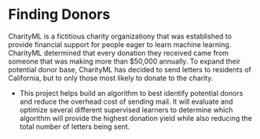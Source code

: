# Finding Donors

CharityML is a fictitious charity organizationy that was established to provide financial support for people eager to learn machine learning. CharityML determined that every donation they received came from someone that was making more than $50,000 annually. To expand their potential donor base, CharityML has decided to send letters to residents of California, but to only those most likely to donate to the charity. 

* This project helps build an algorithm to best identify potential donors and reduce the overhead cost of sending mail. It will evaluate and optimize several different supervised learners to determine which algorithm will provide the highest donation yield while also reducing the total number of letters being sent.
